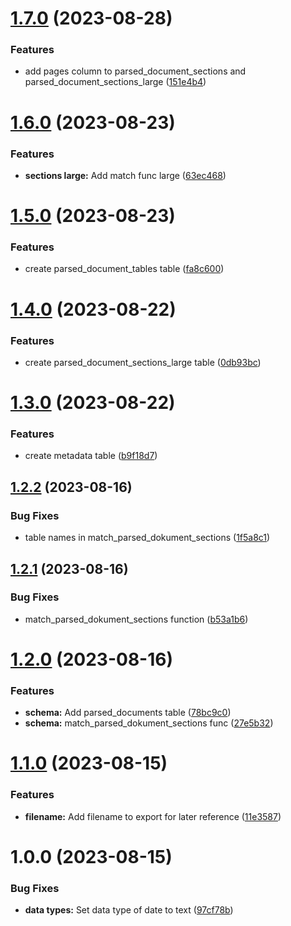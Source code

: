 # [1.7.0](https://github.com/technologiestiftung/ki-anfragen-supabase/compare/v1.6.0...v1.7.0) (2023-08-28)


### Features

* add pages column to parsed_document_sections and parsed_document_sections_large ([151e4b4](https://github.com/technologiestiftung/ki-anfragen-supabase/commit/151e4b4d23eff2f272470ec881d6ec704382741e))

# [1.6.0](https://github.com/technologiestiftung/ki-anfragen-supabase/compare/v1.5.0...v1.6.0) (2023-08-23)


### Features

* **sections large:** Add match func large ([63ec468](https://github.com/technologiestiftung/ki-anfragen-supabase/commit/63ec4685630532d49a2a6af9a25b4feb9e895d43))

# [1.5.0](https://github.com/technologiestiftung/ki-anfragen-supabase/compare/v1.4.0...v1.5.0) (2023-08-23)


### Features

* create parsed_document_tables table ([fa8c600](https://github.com/technologiestiftung/ki-anfragen-supabase/commit/fa8c600653543f300a192c8de6d74532818fcc59))

# [1.4.0](https://github.com/technologiestiftung/ki-anfragen-supabase/compare/v1.3.0...v1.4.0) (2023-08-22)


### Features

* create parsed_document_sections_large table ([0db93bc](https://github.com/technologiestiftung/ki-anfragen-supabase/commit/0db93bcb65ac447bcaa15e729d514774acdacbcf))

# [1.3.0](https://github.com/technologiestiftung/ki-anfragen-supabase/compare/v1.2.2...v1.3.0) (2023-08-22)


### Features

* create metadata table ([b9f18d7](https://github.com/technologiestiftung/ki-anfragen-supabase/commit/b9f18d71f6306826e053d6020564741f4e67f94c))

## [1.2.2](https://github.com/technologiestiftung/ki-anfragen-supabase/compare/v1.2.1...v1.2.2) (2023-08-16)


### Bug Fixes

* table names in match_parsed_dokument_sections ([1f5a8c1](https://github.com/technologiestiftung/ki-anfragen-supabase/commit/1f5a8c188f89392bf4f22b4cc409fc6bdad397f1))

## [1.2.1](https://github.com/technologiestiftung/ki-anfragen-supabase/compare/v1.2.0...v1.2.1) (2023-08-16)


### Bug Fixes

* match_parsed_dokument_sections function ([b53a1b6](https://github.com/technologiestiftung/ki-anfragen-supabase/commit/b53a1b6239b9a812f89e065ee858c5471531524c))

# [1.2.0](https://github.com/technologiestiftung/ki-anfragen-supabase/compare/v1.1.0...v1.2.0) (2023-08-16)


### Features

* **schema:** Add parsed_documents table ([78bc9c0](https://github.com/technologiestiftung/ki-anfragen-supabase/commit/78bc9c0d5320e44a1da0cfff894b8d30ae95b3b6))
* **schema:** match_parsed_dokument_sections func ([27e5b32](https://github.com/technologiestiftung/ki-anfragen-supabase/commit/27e5b32b16dc8664de37a3a9fee2329ee3c0fb40))

# [1.1.0](https://github.com/technologiestiftung/ki-anfragen-supabase/compare/v1.0.0...v1.1.0) (2023-08-15)


### Features

* **filename:** Add filename to export for later reference ([11e3587](https://github.com/technologiestiftung/ki-anfragen-supabase/commit/11e358772039d936d249867c17cb7760d5ee019d))

# 1.0.0 (2023-08-15)


### Bug Fixes

* **data types:** Set data type of date to text ([97cf78b](https://github.com/technologiestiftung/ki-anfragen-supabase/commit/97cf78b26292f5aa7a4e42b57e3db37e972602da))
